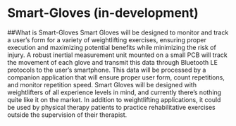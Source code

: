 # Smart-Gloves (in-development)

##What is Smart-Gloves
Smart Gloves will be designed to monitor and track a user’s form for a variety of
weightlifting exercises, ensuring proper execution and maximizing potential benefits while minimizing
the risk of injury. A robust inertial measurement unit mounted on a small PCB will track the movement
of each glove and transmit this data through Bluetooth LE protocols to the user’s smartphone. This data
will be processed by a companion application that will ensure proper user form, count repetitions, and
monitor repetition speed. Smart Gloves will be designed with weightlifters of all experience levels in
mind, and currently there’s nothing quite like it on the market. In addition to weightlifting applications,
it could be used by physical therapy patients to practice rehabilitative exercises outside the supervision
of their therapist.
